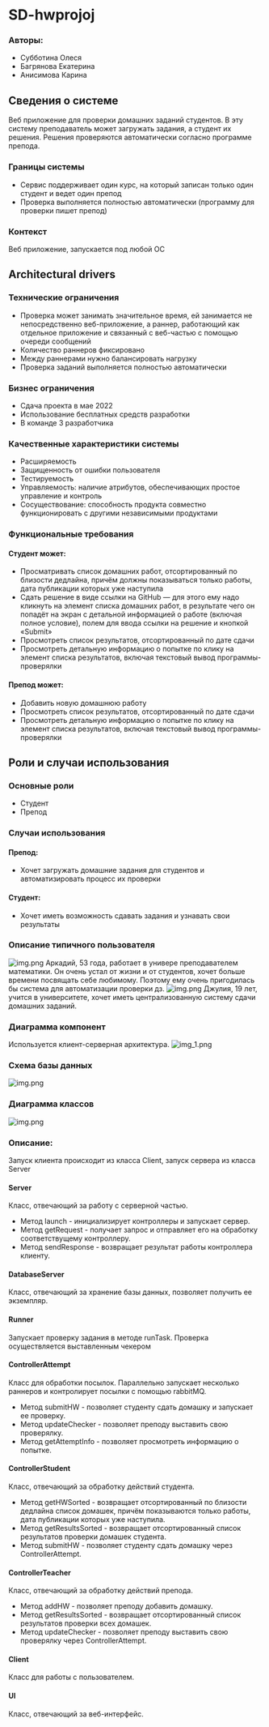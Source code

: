 # SD-hwprojoj

### Авторы:
* Субботина Олеся
* Багрянова Екатерина
* Анисимова Карина

## Сведения о системе
Веб приложение для проверки домашних заданий студентов. В эту систему преподаватель может загружать задания, а студент их решения. 
Решения проверяются автоматически согласно программе препода.

### Границы системы
* Сервис поддерживает один курс, на который записан только один студент и ведет один препод
* Проверка выполняется полностью автоматически (программу для проверки пишет препод)

### Контекст
Веб приложение, запускается под любой ОС

## Architectural drivers

### Технические ограничения
* Проверка может занимать значительное время, ей занимается не непосредственно 
веб-приложение, а раннер, работающий как отдельное приложение и связанный с веб-частью с помощью очереди сообщений
* Количество раннеров фиксировано
* Между раннерами нужно балансировать нагрузку
* Проверка заданий выполняется полностью автоматически

### Бизнес ограничения
* Сдача проекта в мае 2022
* Использование бесплатных средств разработки
* В команде 3 разработчика

### Качественные характеристики системы
* Расширяемость
* Защищенность от ошибки пользователя
* Тестируемость
* Управляемость: наличие атрибутов, обеспечивающих простое управление и контроль
* Сосуществование: способность продукта совместно функционировать с другими независимыми продуктами

### Функциональные требования
#### Студент может:
* Просматривать список домашних работ, отсортированный по близости дедлайна, причём
должны показываться только работы, дата публикации которых уже наступила
* Сдать решение в виде ссылки на GitHub — для этого ему надо кликнуть на элемент
списка домашних работ, в результате чего он попадёт на экран с детальной информацией
о работе (включая полное условие), полем для ввода ссылки на решение и кнопкой «Submit»
* Просмотреть список результатов, отсортированный по дате сдачи
* Просмотреть детальную информацию о попытке по клику на элемент списка результатов, включая текстовый вывод программы-проверялки

#### Препод может:
* Добавить новую домашнюю работу
* Просмотреть список результатов, отсортированный по дате сдачи
* Просмотреть детальную информацию о попытке по клику на элемент списка результатов, включая текстовый вывод программы-проверялки

## Роли и случаи использования
### Основные роли
* Студент
* Препод

### Случаи использования
#### Препод:
* Хочет загружать домашние задания для студентов и автоматизировать процесс их проверки
#### Студент:
* Хочет иметь возможность сдавать задания и узнавать свои результаты

### Описание типичного пользователя
![img.png](assets/img.png)
Аркадий, 53 года, работает в универе преподавателем математики. Он очень устал от жизни и от студентов, 
хочет больше времени посвящать себе любимому. Поэтому ему очень пригодилась бы система для автоматизации проверки дз.
![img.png](assets/anfiska.png)
Джулия, 19 лет, учится в университете, хочет иметь централизованную систему сдачи домашних заданий.

### Диаграмма компонент
Используется клиент-серверная архитектура.
![img_1.png](assets/img_1.png)

### Схема базы данных
![img.png](assets/batadase.png)

### Диаграмма классов
![img.png](assets/miw.png)

### Описание:
Запуск клиента происходит из класса Client, запуск сервера из класса Server

#### Server
Класс, отвечающий за работу с серверной частью.
* Метод launch - инициализирует контроллеры и запускает сервер.
* Метод getRequest - получает запрос и отправляет его на обработку соответствущему контроллеру.
* Метод sendResponse - возвращает результат работы контроллера клиенту.

#### DatabaseServer
Класс, отвечающий за хранение базы данных, позволяет получить ее экземпляр.

#### Runner
Запускает проверку задания в методе runTask. Проверка осуществляется выставленным чекером

#### ControllerAttempt
Класс для обработки посылок.
Параллельно запускает несколько раннеров и контролирует посылки с помощью rabbitMQ.
* Метод submitHW - позволяет студенту сдать домашку и запускает ее проверку.
* Метод updateChecker - позволяет преподу выставить свою проверялку.
* Метод getAttemptInfo - позволяет просмотреть информацию о попытке.

#### ControllerStudent
  Класс, отвечающий за обработку действий студента.
* Метод getHWSorted - возвращает отсортированный по близости дедлайна список домашек, причём показываются только работы, дата публикации которых уже наступила.
* Метод getResultsSorted - возвращает отсортированный список результатов проверки домашек студента.
* Метод submitHW - позволяет студенту сдать домашку через ControllerAttempt.

#### ControllerTeacher
  Класс, отвечающий за обработку действий препода.
* Метод addHW - позволяет преподу добавить домашку.
* Метод getResultsSorted - возвращает отсортированный список результатов проверки всех домашек.
* Метод updateChecker - позволяет преподу выставить свою проверялку через ControllerAttempt.

#### Client
Класс для работы с пользователем.

#### UI
Класс, отвечающий за веб-интерфейс.




